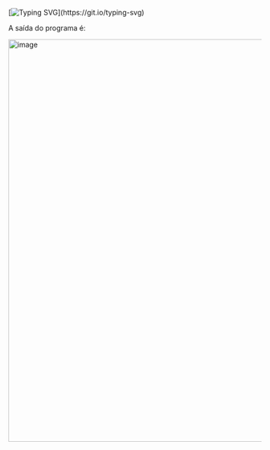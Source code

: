 [![Typing SVG](https://readme-typing-svg.herokuapp.com/?color=f7fobe&size=35&center=true&vCenter=true&width=1000&lines=;Exercício+um!;Indrodução+a+programação+Kotlin;)](https://git.io/typing-svg)

A saída do programa é:

<img width="800" alt="image" src="https://github.com/Lehguanaes/Introducao_a_programacao_kotlin/assets/125403978/7067efe8-8c04-47f9-bec3-2c6eac3ba9ae">


